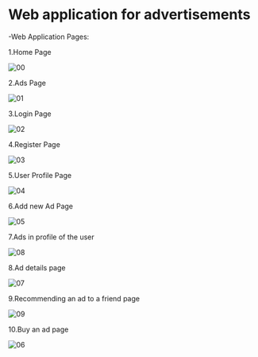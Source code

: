 # Web application for advertisements


-Web Application Pages:

1.Home Page

![00](https://user-images.githubusercontent.com/52547885/108103955-f26d9e00-708a-11eb-8ce0-fe42a2ac7fa4.jpg)

2.Ads Page

![01](https://user-images.githubusercontent.com/52547885/108104314-6f991300-708b-11eb-820c-03a048f2d898.jpg)

3.Login Page

![02](https://user-images.githubusercontent.com/52547885/108104472-a40ccf00-708b-11eb-8a00-a4e906f62fd9.jpg)

4.Register Page

![03](https://user-images.githubusercontent.com/52547885/108104525-b555db80-708b-11eb-9186-479a5eb07c8e.jpg)

5.User Profile Page

![04](https://user-images.githubusercontent.com/52547885/108104585-c9014200-708b-11eb-984a-50a6e7b06983.jpg)

6.Add new Ad Page

![05](https://user-images.githubusercontent.com/52547885/108104676-e2a28980-708b-11eb-8996-586b1272c517.jpg)

7.Ads in profile of the user

![08](https://user-images.githubusercontent.com/52547885/108104831-12519180-708c-11eb-9f99-a5c4384034f8.jpg)

8.Ad details page

![07](https://user-images.githubusercontent.com/52547885/108105456-ee428000-708c-11eb-901a-7f8154ec8d89.jpg)

9.Recommending an ad to a friend page

![09](https://user-images.githubusercontent.com/52547885/108104992-52187900-708c-11eb-9709-0ba0b10575c6.jpg)

10.Buy an ad page

![06](https://user-images.githubusercontent.com/52547885/108105276-b76c6a00-708c-11eb-8940-b3bba9f20cb0.png)



